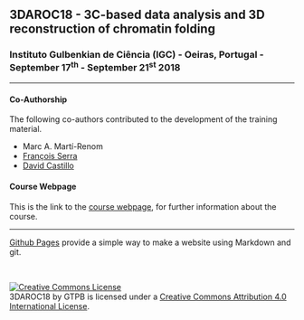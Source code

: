 ## 3DAROC18 - 3C-based data analysis and 3D reconstruction of chromatin folding

###  Instituto Gulbenkian de Ciência (IGC) - Oeiras, Portugal - September 17<sup>th</sup> - September 21<sup>st</sup> 2018

---

#### Co-Authorship

The following co-authors contributed to the development of the training material.

* Marc A. Martí-Renom
* [François Serra](https://github.com/fransua)
* [David Castillo](https://github.com/david-castillo)

#### Course Webpage
This is the link to the [course webpage](http://gtpb.igc.gulbenkian.pt/bicourses/2018/3DAROC18/), for further information about the course.

---

[Github Pages](https://pages.github.com) provide a simple way to make a website using Markdown and git.

<br/>

<a rel="license" href="http://creativecommons.org/licenses/by/4.0/"><img alt="Creative Commons License" style="border-width:0" src="https://i.creativecommons.org/l/by/4.0/88x31.png" /></a><br /><span xmlns:dct="http://purl.org/dc/terms/" property="dct:title">3DAROC18</span> by <span xmlns:cc="http://creativecommons.org/ns#" property="cc:attributionName">GTPB</span> is licensed under a <a rel="license" href="http://creativecommons.org/licenses/by/4.0/">Creative Commons Attribution 4.0 International License</a>.
